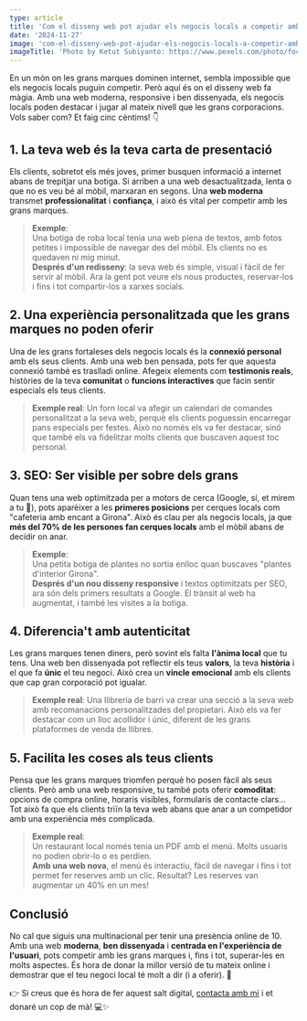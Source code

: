 ```yaml
---
type: article
title: 'Com el disseny web pot ajudar els negocis locals a competir amb les grans marques'
date: '2024-11-27'
image: 'com-el-disseny-web-pot-ajudar-els-negocis-locals-a-competir-amb-les-grans-marques.jpg'
imageTitle: 'Photo by Ketut Subiyanto: https://www.pexels.com/photo/focused-young-diverse-female-colleagues-browsing-smartphone-and-talking-to-each-other-4350115/'
---
```


En un món on les grans marques dominen internet, sembla impossible que els negocis locals puguin competir. Però aquí és on el disseny web fa màgia. Amb una web moderna, responsive i ben dissenyada, els negocis locals poden destacar i jugar al mateix nivell que les grans corporacions. Vols saber com? Et faig cinc cèntims! 👇

## 1. La teva web és la teva carta de presentació

Els clients, sobretot els més joves, primer busquen informació a internet abans de trepitjar una botiga. Si arriben a una web desactualitzada, lenta o que no es veu bé al mòbil, marxaran en segons. Una **web moderna** transmet **professionalitat** i **confiança**, i això és vital per competir amb les grans marques.

> **Exemple**:<br/>
> Una botiga de roba local tenia una web plena de textos, amb fotos petites i impossible de navegar des del mòbil. Els clients no es quedaven ni mig minut.<br/>**Després d'un redisseny**: la seva web és simple, visual i fàcil de fer servir al mòbil. Ara la gent pot veure els nous productes, reservar-los i fins i tot compartir-los a xarxes socials.

## 2. Una experiència personalitzada que les grans marques no poden oferir

Una de les grans fortaleses dels negocis locals és la **connexió personal** amb els seus clients. Amb una web ben pensada, pots fer que aquesta connexió també es traslladi online. Afegeix elements com **testimonis reals**, històries de la teva **comunitat** o **funcions interactives** que facin sentir especials els teus clients.

> **Exemple real**: Un forn local va afegir un calendari de comandes personalitzat a la seva web, perquè els clients poguessin encarregar pans especials per festes. Això no només els va fer destacar, sinó que també els va fidelitzar molts clients que buscaven aquest toc personal.

## 3. SEO: Ser visible per sobre dels grans

Quan tens una web optimitzada per a motors de cerca (Google, sí, et mirem a tu 👀), pots aparèixer a les **primeres posicions** per cerques locals com "cafeteria amb encant a Girona". Això és clau per als negocis locals, ja que **més del 70% de les persones fan cerques locals** amb el mòbil abans de decidir on anar.

> **Exemple**:<br/>
> Una petita botiga de plantes no sortia enlloc quan buscaves "plantes d'interior Girona".
> <br/>**Després d'un nou disseny responsive** i textos optimitzats per SEO, ara són dels primers resultats a Google. El trànsit al web ha augmentat, i també les visites a la botiga.

## 4. Diferencia't amb autenticitat

Les grans marques tenen diners, però sovint els falta **l'ànima local** que tu tens. Una web ben dissenyada pot reflectir els teus **valors**, la teva **història** i el que fa **únic** el teu negoci. Això crea un **vincle emocional** amb els clients que cap gran corporació pot igualar.

> **Exemple real**: Una llibreria de barri va crear una secció a la seva web amb recomanacions personalitzades del propietari. Això els va fer destacar com un lloc acollidor i únic, diferent de les grans plataformes de venda de llibres.

## 5. Facilita les coses als teus clients

Pensa que les grans marques triomfen perquè ho posen fàcil als seus clients. Però amb una web responsive, tu també pots oferir **comoditat**: opcions de compra online, horaris visibles, formularis de contacte clars... Tot això fa que els clients triïn la teva web abans que anar a un competidor amb una experiència més complicada.

> **Exemple real**:<br/>
> Un restaurant local només tenia un PDF amb el menú. Molts usuaris no podien obrir-lo o es perdien.
> <br/>**Amb una web nova**, el menú és interactiu, fàcil de navegar i fins i tot permet fer reserves amb un clic. Resultat? Les reserves van augmentar un 40% en un mes!

## Conclusió

No cal que siguis una multinacional per tenir una presència online de 10. Amb una web **moderna**, **ben dissenyada** i **centrada en l'experiència de l'usuari**, pots competir amb les grans marques i, fins i tot, superar-les en molts aspectes. És hora de donar la millor versió de tu mateix online i demostrar que el teu negoci local té molt a dir (i a oferir). 🚀

👉 Si creus que és hora de fer aquest salt digital, <a href="/contact" class="inlineLink">contacta amb mi</a> i et donaré un cop de mà! 💻✨
